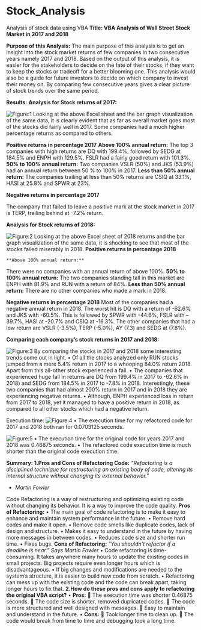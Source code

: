 # Stock_Analysis
Analysis of stock data using VBA
**Title: VBA Analysis of Wall Street Stock Market in 2017 and 2018**

**Purpose of this Analysis:**
The main purpose of this analysis is to get an insight into the stock market returns of few companies in two consecutive years namely 2017 and 2018. Based on the output of this analysis, it is easier for the stakeholders to decide on the fate of their stocks, if they want to keep the stocks or tradeoff for a better blooming one. This analysis would also be a guide for future investors to decide on which company to invest their money on. By comparing few consecutive years gives a clear picture of stock trends over the same period.

**Results:**
**Analysis for Stock returns of 2017:**
   
![Figure:1](Resource/Succesful_backers.png)
Looking at the above Excel sheet and the bar graph visualization of the same data, it is clearly evident that as far as overall market goes most of the stocks did fairly well in 2017. Some companies had a much higher percentage returns as compared to others.

**Positive returns in percentage 2017**
	**Above 100% annual return:**
The top 3 companies with high returns are DQ with 199.4%, followed by SEDG at 184.5% and ENPH with 129.5%. FSLR had a fairly good return with 101.3%. 
	**50% to 100% annual return:**
Two companies VSLR (50%) and JKS (53.9%) had an annual return between 50 % to 100% in 2017. 
**Less than 50% annual return:**
The companies trailing at less than 50% returns are CSIQ at 33.1%, HASI at 25.8% and SPWR at 23%. 

**Negative returns in percentage 2017**

The company that failed to leave a positive mark at the stock market in 2017 is TERP, trailing behind at -7.2% return.

**Analysis for Stock returns of 2018:**

  
![Figure:2](Resource/Failed_backer.png)
Looking at the above Excel sheet of 2018 returns and the bar graph visualization of the same data, it is shocking to see that most of the stocks failed miserably in 2018.
**Positive returns in percentage 2018**

	**Above 100% annual return:**
There were no companies with an annual return of above 100%.
	**50% to 100% annual return:**
The two companies standing tall in this market are ENPH with 81.9% and RUN with a return of 84%.
**Less than 50% annual return:**
There are no other companies who made a mark in 2018.

**Negative returns in percentage 2018**
Most of the companies had a negative annual return in 2018. The worst hit is DQ with a return of -62.6% and JKS with -60.5%. This is followed by SPWR with -44.6%, FSLR with – 39.7%, HASI at -20.7% and CSIQ at -16.3%.
The other companies that had a low return are VSLR (-3.5%), TERP (-5.0%), AY (7.3) and SEDG at (7.8%).

**Comparing each company’s stock returns in 2017 and 2018:**
 
![Figure:3](Resource/Failed_backer.png)
By comparing the stocks in 2017 and 2018 some interesting trends come out in light. 
•	Of all the stocks analyzed only RUN stocks jumped from a mere 5.4% return in 2017 to a whooping 84.0% return 2018. Apart from this all-other stock experienced a fall.
•	The companies that experienced huge fall in returns are DQ from 199.4% in 2017 to -62.6% in 2018) and SEDG from 184.5% in 2017 to -7.8% in 2018. Interestingly, these two companies that had almost 200% return in 2017 and in 2018 they are experiencing negative returns.
•	Although, ENPH experienced loss in return from 2017 to 2018, yet it managed to have a positive return in 2018, as compared to all other stocks which had a negative return.

Execution time:
![Figure:4](Resource/Failed_backer.png)
•	The execution time for my refactored code for 2017 and 2018 both ran for 0.0703125 seconds.
  
![Figure:5](Resource/Failed_backer.png)
•	The execution time for the original code for years 2017 and 2018 was 0.46875 seconds. 
•	The refactored code execution time is much shorter than the original code execution time.

**Summary:**
**1.Pros and Cons of Refactoring Code:**
*"Refactoring is a disciplined technique for restructuring an existing body of code, altering its internal structure without changing its external behavior."*
-	*Martin Fowler*

Code Refactoring is a way of restructuring and optimizing existing code without changing its behavior. It is a way to improve the code quality. 
**Pros of Refactoring:**
•	The main goal of code refactoring is to make it easy to enhance and maintain system performance in the future.
•	Remove hard codes and make it open.
•	Remove code smells like duplicate codes, lack of design and structure.
•	Makes it easy to understand in the future by having more messages in between codes.
•	Reduces code size and shorter run time.
•	Fixes bugs.
**Cons of Refactoring:**
*"You shouldn't refactor if a deadline is near.” Says Martin Fowler*
•	Code refactoring is time-consuming. It takes anywhere many hours to update the existing codes in small projects. Big projects require even longer hours which is disadvantageous.
•	If big changes and modifications are needed to the system’s structure, it is easier to build new code from scratch.
•	Refactoring can mess up with the existing code and the code can break apart, taking longer hours to fix that.
**2.How do these pros and cons apply to refactoring the original VBA script?**
•	**Pros:**
	The execution time was shorter 0.46875 seconds. 
	The code size is shorter, removed duplicated codes.
	The code is more structured and well designed with messages.
	Easy to maintain and understand in the future.
•	**Cons:**
	Took longer time to clean up.
	The code would break from time to time and debugging took a long time.



